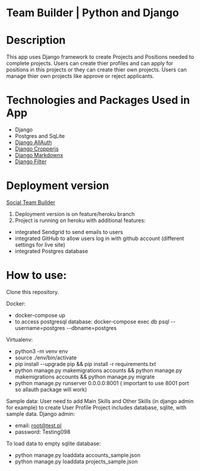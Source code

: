 #                                          Team Builder | Python and Django

# Description
This app uses Django framework to create Projects and Positions needed to complete projects. Users can create thier profiles and can apply for positions in this projects or they can create thier own projects. Users can manage thier own projects like approve or reject applicants.

# Technologies and Packages Used in App
* Django
* Postgres and SqLite
* [Django AllAuth](https://pypi.org/project/django-allauth/)
* [Django Cropperjs](https://pypi.org/project/django-cropperjs/)
* [Django Markdownx](https://pypi.org/project/django-markdownx/)
* [Django Filter](https://pypi.org/project/django-filter/)

# Deployment version

[Social Team Builder](https://social-team-builder-devops.herokuapp.com/)
1. Deployment version is on feature/heroku branch
2. Project is running on heroku with additional features:
- integrated Sendgrid to send emails to users
- integrated GitHub to allow users log in with github account (different settings for live site)
- integrated Postgres database

# How to use:

Clone this repository.

Docker:
- docker-compose up 
- to access postgresql database: docker-compose exec db psql --username=postgres --dbname=postgres

Virtualenv: 
- python3 -m venv env 
- source ./env/bin/activate 
- pip install --upgrade pip && pip install -r requirements.txt 
- python manage.py makemigrations accounts && python manage.py makemigrations accounts && python manage.py migrate 
- python manage.py runserver 0.0.0.0:8001 ( important to use 8001 port so allauth package will work)

Sample data: User need to add Main Skills and Other Skills (in django admin for example) to create User Profile
Project includes database, sqlite, with sample data.
Django admin:
- email: root@test.pl
- password: Testing098

To load data to empty sqlite database:

- python manage.py loaddata accounts_sample.json
- python manage.py loaddata projects_sample.json
